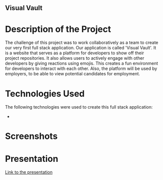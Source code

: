 ## Visual Vault

# Description of the Project

The challenge of this project was to work collaboratively as a team to create our very first full stack application. Our application is called 'Visual Vault'. It is a website that serves as a platform for developers to show off their project repositories. It also allows users to actively engage with other developers by giving reactions using emojis. This creates a fun environment for developers to interact with each other. Also, the platform will be used by employers, to be able to view potential candidates for employment.

# Technologies Used

The following technologies were used to create this full stack application:

- 

# Screenshots

# Presentation

[Link to the presentation](www.google.com)

